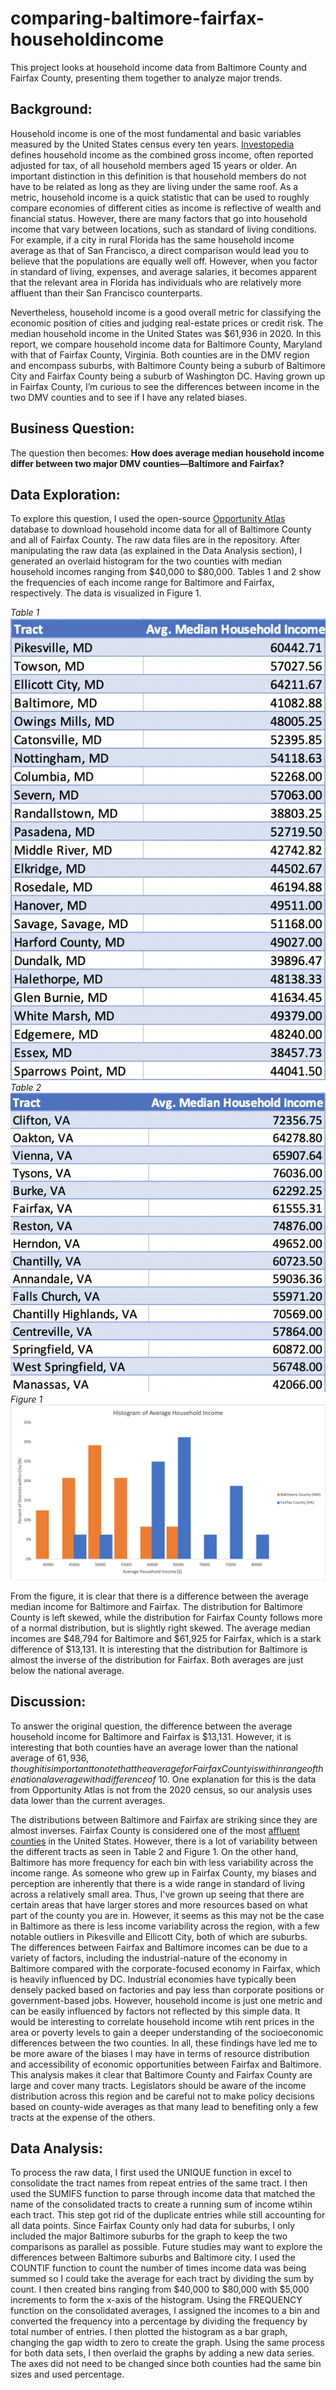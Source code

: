 # comparing-baltimore-fairfax-householdincome
This project looks at household income data from Baltimore County and Fairfax County, presenting them together to analyze major trends. 

## Background:
Household income is one of the most fundamental and basic variables measured by the United States census every ten years. [Investopedia](https://www.investopedia.com/terms/h/household_income.asp) defines household income as the combined gross income, often reported adjusted for tax, of all household members aged 15 years or older. An important distinction in this definition is that household members do not have to be related as long as they are living under the same roof. As a metric, household income is a quick statistic that can be used to roughly compare economies of different cities as income is reflective of wealth and financial status. However, there are many factors that go into household income that vary between locations, such as standard of living conditions. For example, if a city in rural Florida has the same household income average as that of San Francisco, a direct comparison would lead you to believe that the populations are equally well off. However, when you factor in standard of living, expenses, and average salaries, it becomes apparent that the relevant area in Florida has individuals who are relatively more affluent than their San Francisco counterparts. 

Nevertheless, household income is a good overall metric for classifying the economic position of cities and judging real-estate prices or credit risk. The median household income in the United States was $61,936 in 2020. In this report, we compare household income data for Baltimore County, Maryland with that of Fairfax County, Virginia. Both counties are in the DMV region and encompass suburbs, with Baltimore County being a suburb of Baltimore City and Fairfax County being a suburb of Washington DC. Having grown up in Fairfax County, I’m curious to see the differences between income in the two DMV counties and to see if I have any related biases. 

## Business Question: 
The question then becomes: **How does average median household income differ between two major DMV counties—Baltimore and Fairfax?**


## Data Exploration:
To explore this question, I used the open-source [Opportunity Atlas](https://www.opportunityatlas.org/) database to download household income data for all of Baltimore County and all of Fairfax County. The raw data files are in the repository. After manipulating the raw data (as explained in the Data Analysis section), I generated an overlaid histogram for the two counties with median household incomes ranging from $40,000 to $80,000. Tables 1 and 2 show the frequencies of each income range for Baltimore and Fairfax, respectively. The data is visualized in Figure 1. 

*Table 1*
![](table1minip1.png)
*Table 2*
![](table2minip1.png)
*Figure 1*
![](chart1minip1.png)


From the figure, it is clear that there is a difference between the average median income for Baltimore and Fairfax. The distribution for Baltimore County is left skewed, while the distribution for Fairfax County follows more of a normal distribution, but is slightly right skewed. The average median incomes are $48,794 for Baltimore and $61,925 for Fairfax, which is a stark difference of $13,131. It is interesting that the distribution for Baltimore is almost the inverse of the distribution for Fairfax. Both averages are just below the national average. 

## Discussion:
To answer the original question, the difference between the average household income for Baltimore and Fairfax is $13,131. However, it is interesting that both counties have an average lower than the national average of $61,936, though it is important to note that the average for Fairfax County is within range of the national average with a difference of ~$10. One explanation for this is the data from Opportunity Atlas is not from the 2020 census, so our analysis uses data lower than the current averages. 

The distributions between Baltimore and Fairfax are striking since they are almost inverses. Fairfax County is considered one of the most [affluent counties](https://www.bizjournals.com/washington/news/2017/07/18/greater-washington-has-half-of-the-nations-richest.html) in the United States. However, there is a lot of variability between the different tracts as seen in Table 2 and Figure 1. On the other hand, Baltimore has more frequency for each bin with less variability across the income range. As someone who grew up in Fairfax County, my biases and perception are inherently that there is a wide range in standard of living across a relatively small area. Thus, I've grown up seeing that there are certain areas that have larger stores and more resources based on what part of the county you are in. However, it seems as this may not be the case in Baltimore as there is less income variability across the region, with a few notable outliers in Pikesville and Ellicott City, both of which are suburbs. The differences between Fairfax and Baltimore incomes can be due to a variety of factors, including the industrial-nature of the economy in Baltimore compared with the corporate-focused economy in Fairfax, which is heavily influenced by DC. Industrial economies have typically been densely packed based on factories and pay less than corporate positions or government-based jobs. However, household income is just one metric and can be easily influenced by factors not reflected by this simple data. It would be interesting to correlate household income wtih rent prices in the area or poverty levels to gain a deeper understanding of the socioeconomic differences between the two counties. In all, these findings have led me to be more aware of the biases I may have in terms of resource distribution and accessibility of economic opportunities between Fairfax and Baltimore. This analysis makes it clear that Baltimore County and Fairfax County are large and cover many tracts. Legislators should be aware of the income distribution across this region and be careful not to make policy decisions based on county-wide averages as that many lead to benefiting only a few tracts at the expense of the others.

## Data Analysis:
To process the raw data, I first used the UNIQUE function in excel to consolidate the tract names from repeat entries of the same tract. I then used the SUMIFS function to parse through income data that matched the name of the consolidated tracts to create a running sum of income wtihin each tract. This step got rid of the duplicate entries while still accounting for all data points. Since Fairfax County only had data for suburbs, I only included the major Baltimore suburbs for the graph to keep the two comparisons as parallel as possible. Future studies may want to explore the differences between Baltimore suburbs and Baltimore city. I used the COUNTIF function to count the number of times income data was being summed so I could take the average for each tract by dividing the sum by count. I then created bins ranging from $40,000 to $80,000 with $5,000 increments to form the x-axis of the histogram. Using the FREQUENCY function on the consolidated averages, I assigned the incomes to a bin and converted the frequency into a percentage by dividing the frequency by total number of entries. I then plotted the histogram as a bar graph, changing the gap width to zero to create the graph. Using the same process for both data sets, I then overlaid the graphs by adding a new data series. The axes did not need to be changed since both counties had the same bin sizes and used percentage. 
